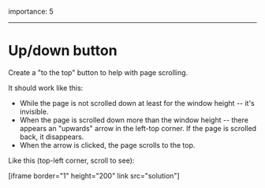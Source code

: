 importance: 5

---

# Up/down button

Create a "to the top" button to help with page scrolling.

It should work like this:

- While the page is not scrolled down at least for the window height -- it's invisible.
- When the page is scrolled down more than the window height -- there appears an "upwards" arrow in the left-top corner. If the page is scrolled back, it disappears.
- When the arrow is clicked, the page scrolls to the top.

Like this (top-left corner, scroll to see):

[iframe border="1" height="200" link src="solution"]
